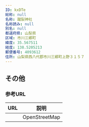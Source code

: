 ```yaml
---
ID: kxDTe
総称: null
名称: 蹴裂神社
名称読み: null
別名: null
都道府県: 山梨県
区域: 市川三郷町
緯度: 35.567511
経度: 138.5205213
郵便番号: 4093612
住所: 山梨県西八代郡市川三郷町上野３１５７
---
```


## その他

### 参考URL

| URL | 説明          |
| --- | ------------- |
|     | OpenStreetMap |
